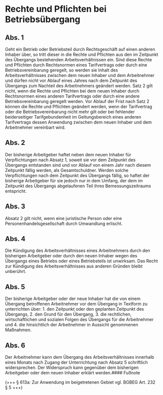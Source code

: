 # Rechte und Pflichten bei Betriebsübergang



## Abs. 1

 Geht ein Betrieb oder Betriebsteil durch Rechtsgeschäft auf einen anderen Inhaber über, so tritt dieser in die Rechte und Pflichten aus den im Zeitpunkt des Übergangs bestehenden Arbeitsverhältnissen ein. Sind diese Rechte und Pflichten durch Rechtsnormen eines Tarifvertrags oder durch eine Betriebsvereinbarung geregelt, so werden sie Inhalt des Arbeitsverhältnisses zwischen dem neuen Inhaber und dem Arbeitnehmer und dürfen nicht vor Ablauf eines Jahres nach dem Zeitpunkt des Übergangs zum Nachteil des Arbeitnehmers geändert werden. Satz 2 gilt nicht, wenn die Rechte und Pflichten bei dem neuen Inhaber durch Rechtsnormen eines anderen Tarifvertrags oder durch eine andere Betriebsvereinbarung geregelt werden. Vor Ablauf der Frist nach Satz 2 können die Rechte und Pflichten geändert werden, wenn der Tarifvertrag oder die Betriebsvereinbarung nicht mehr gilt oder bei fehlender beiderseitiger Tarifgebundenheit im Geltungsbereich eines anderen Tarifvertrags dessen Anwendung zwischen dem neuen Inhaber und dem Arbeitnehmer vereinbart wird.

## Abs. 2

 Der bisherige Arbeitgeber haftet neben dem neuen Inhaber für Verpflichtungen nach Absatz 1, soweit sie vor dem Zeitpunkt des Übergangs entstanden sind und vor Ablauf von einem Jahr nach diesem Zeitpunkt fällig werden, als Gesamtschuldner. Werden solche Verpflichtungen nach dem Zeitpunkt des Übergangs fällig, so haftet der bisherige Arbeitgeber für sie jedoch nur in dem Umfang, der dem im Zeitpunkt des Übergangs abgelaufenen Teil ihres Bemessungszeitraums entspricht.

## Abs. 3

 Absatz 2 gilt nicht, wenn eine juristische Person oder eine Personenhandelsgesellschaft durch Umwandlung erlischt.

## Abs. 4

 Die Kündigung des Arbeitsverhältnisses eines Arbeitnehmers durch den bisherigen Arbeitgeber oder durch den neuen Inhaber wegen des Übergangs eines Betriebs oder eines Betriebsteils ist unwirksam. Das Recht zur Kündigung des Arbeitsverhältnisses aus anderen Gründen bleibt unberührt.

## Abs. 5

 Der bisherige Arbeitgeber oder der neue Inhaber hat die von einem Übergang betroffenen Arbeitnehmer vor dem Übergang in Textform zu unterrichten über:  1.
 den Zeitpunkt oder den geplanten Zeitpunkt des Übergangs,
 2.
 den Grund für den Übergang,
 3.
 die rechtlichen, wirtschaftlichen und sozialen Folgen des Übergangs für die Arbeitnehmer und
 4.
 die hinsichtlich der Arbeitnehmer in Aussicht genommenen Maßnahmen.


## Abs. 6

 Der Arbeitnehmer kann dem Übergang des Arbeitsverhältnisses innerhalb eines Monats nach Zugang der Unterrichtung nach Absatz 5 schriftlich widersprechen. Der Widerspruch kann gegenüber dem bisherigen Arbeitgeber oder dem neuen Inhaber erklärt werden.#### Fußnote

(+++ § 613a: Zur Anwendung im beigetretenen Gebiet vgl. BGBEG Art. 232 § 5 +++) 

